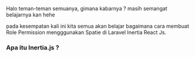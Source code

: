 Halo teman-teman semuanya, gimana kabarnya ? masih semangat belajarnya kan hehe

pada kesempatan kali ini kita semua akan belajar bagaimana cara membuat Role Permission mengggunakan Spatie di Laravel Inertia React Js.

<h3>Apa itu Inertia.js ?</h3>
